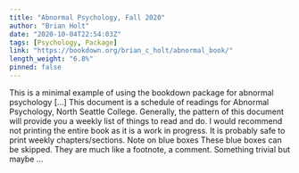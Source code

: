 ```yaml
---
title: "Abnormal Psychology, Fall 2020"
author: "Brian Holt"
date: "2020-10-04T22:54:03Z"
tags: [Psychology, Package]
link: "https://bookdown.org/brian_c_holt/abnormal_book/"
length_weight: "6.8%"
pinned: false
---
```


This is a minimal example of using the bookdown package for abnormal psychology [...] This document is a schedule of readings for Abnormal Psychology, North Seattle College. Generally, the pattern of this document will provide you a weekly list of things to read and do. I would recommend not printing the entire book as it is a work in progress. It is probably safe to print weekly chapters/sections. Note on blue boxes These blue boxes can be skipped. They are much like a footnote, a comment. Something trivial but maybe ...
